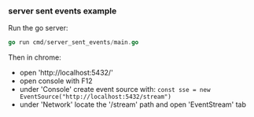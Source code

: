 ### server sent events example

Run the go server:

``` go
go run cmd/server_sent_events/main.go
```

Then in chrome:
- open 'http://localhost:5432/'
- open console with F12
- under 'Console' create event source with: `const sse = new EventSource("http://localhost:5432/stream")`
- under 'Network' locate the '/stream' path and open 'EventStream' tab
